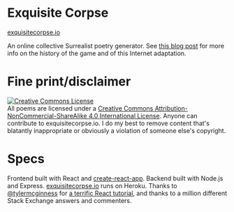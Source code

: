 # Exquisite Corpse
<a href="http://exquisitecorpse.io/" target="_blank">exquisitecorpse.io</a>

An online collective Surrealist poetry generator.  See <a href="http://www.harpojaeger.com/2017/05/10/exquisite-corpse">this blog post</a> for more info on the history of the game and of this Internet adaptation.

# Fine print/disclaimer
<a rel="license" href="http://creativecommons.org/licenses/by-nc-sa/4.0/"><img alt="Creative Commons License" style="border-width:0" src="https://i.creativecommons.org/l/by-nc-sa/4.0/80x15.png" /></a><br />All poems are licensed under a <a rel="license" href="http://creativecommons.org/licenses/by-nc-sa/4.0/">Creative Commons Attribution-NonCommercial-ShareAlike 4.0 International License</a>.  Anyone can contribute to exquisitecorpse.io.  I do my best to remove content that's blatantly inappropriate or obviously a violation of someone else's copyright.

# Specs
Frontend built with React and <a href="https://github.com/facebookincubator/create-react-app">create-react-app</a>.  Backend built with Node.js and Express.  <a href="http://exquisitecorpse.io">exquisitecorpse.io</a> runs on Heroku.  Thanks to <a href="https://github.com/tylermcginnis">@tylermcginness</a> for <a href="https://reacttraining.com/online/react-fundamentals">a terrific React tutorial</a>, and thanks to a million different Stack Exchange answers and commenters.
